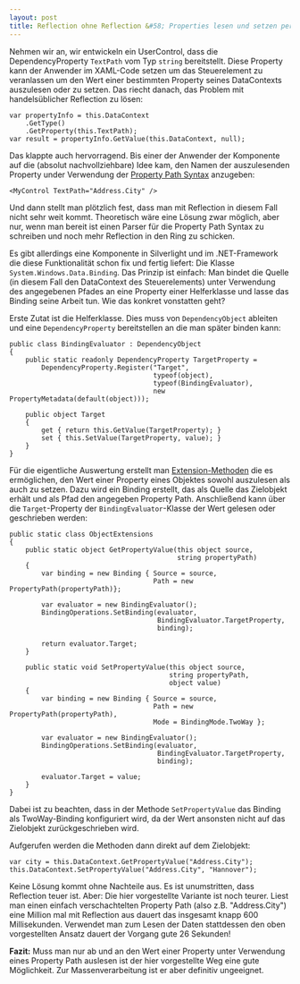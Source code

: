```yaml
---
layout: post
title: Reflection ohne Reflection &#58; Properties lesen und setzen per Databinding 
---
```


Nehmen wir an, wir entwickeln ein UserControl, dass die DependencyProperty `TextPath` vom Typ `string` bereitstellt. Diese Property kann der Anwender im XAML-Code setzen um das Steuerelement zu veranlassen um den Wert einer bestimmten Property seines DataContexts auszulesen oder zu setzen. Das riecht danach, das Problem mit handelsüblicher Reflection zu lösen:

    var propertyInfo = this.DataContext
        .GetType()
        .GetProperty(this.TextPath);
    var result = propertyInfo.GetValue(this.DataContext, null);
    

Das klappte auch hervorragend. Bis einer der Anwender der Komponente auf die (absolut nachvollziehbare) Idee kam, den Namen der auszulesenden Property under Verwendung der [Property Path Syntax][1] anzugeben:

    <MyControl TextPath="Address.City" />
    

Und dann stellt man plötzlich fest, dass man mit Reflection in diesem Fall nicht sehr weit kommt. Theoretisch wäre eine Lösung zwar möglich, aber nur, wenn man bereit ist einen Parser für die Property Path Syntax zu schreiben und noch mehr Reflection in den Ring zu schicken.

Es gibt allerdings eine Komponente in Silverlight und im .NET-Framework die diese Funktionalität schon fix und fertig liefert: Die Klasse `System.Windows.Data.Binding`. Das Prinzip ist einfach: Man bindet die Quelle (in diesem Fall den DataContext des Steuerelements) unter Verwendung des angegebenen Pfades an eine Property einer Helferklasse und lasse das Binding seine Arbeit tun. Wie das konkret vonstatten geht?<!--more-->

Erste Zutat ist die Helferklasse. Dies muss von `DependencyObject` ableiten und eine `DependencyProperty` bereitstellen an die man später binden kann:

    public class BindingEvaluator : DependencyObject
    {
        public static readonly DependencyProperty TargetProperty = 
            DependencyProperty.Register("Target", 
                                        typeof(object), 
                                        typeof(BindingEvaluator), 
                                        new PropertyMetadata(default(object)));
    
        public object Target
        {
            get { return this.GetValue(TargetProperty); }
            set { this.SetValue(TargetProperty, value); }
        }
    }
    

Für die eigentliche Auswertung erstellt man [Extension-Methoden][2] die es ermöglichen, den Wert einer Property eines Objektes sowohl auszulesen als auch zu setzen. Dazu wird ein Binding erstellt, das als Quelle das Zielobjekt erhält und als Pfad den angegeben Property Path. Anschließend kann über die `Target`-Property der `BindingEvaluator`-Klasse der Wert gelesen oder geschrieben werden:

    public static class ObjectExtensions
    {
        public static object GetPropertyValue(this object source, 
                                              string propertyPath)
        {
            var binding = new Binding { Source = source, 
                                        Path = new PropertyPath(propertyPath)};
    
            var evaluator = new BindingEvaluator();
            BindingOperations.SetBinding(evaluator, 
                                         BindingEvaluator.TargetProperty,
                                         binding);
    
            return evaluator.Target;
        }
    
        public static void SetPropertyValue(this object source, 
                                            string propertyPath,
                                            object value)
        {
            var binding = new Binding { Source = source,
                                        Path = new PropertyPath(propertyPath),
                                        Mode = BindingMode.TwoWay };
    
            var evaluator = new BindingEvaluator();
            BindingOperations.SetBinding(evaluator, 
                                         BindingEvaluator.TargetProperty,
                                         binding);
    
            evaluator.Target = value;
        }
    }
    

Dabei ist zu beachten, dass in der Methode `SetPropertyValue` das Binding als TwoWay-Binding konfiguriert wird, da der Wert ansonsten nicht auf das Zielobjekt zurückgeschrieben wird.

Aufgerufen werden die Methoden dann direkt auf dem Zielobjekt:

    var city = this.DataContext.GetPropertyValue("Address.City");
    this.DataContext.SetPropertyValue("Address.City", "Hannover");
    

Keine Lösung kommt ohne Nachteile aus. Es ist unumstritten, dass Reflection teuer ist. Aber: Die hier vorgestellte Variante ist noch teurer. Liest man einen einfach verschachtelten Property Path (also z.B. "Address.City") eine Million mal mit Reflection aus dauert das insgesamt knapp 600 Millisekunden. Verwendet man zum Lesen der Daten stattdessen den oben vorgestellten Ansatz dauert der Vorgang gute 26 Sekunden!

**Fazit:** Muss man nur ab und an den Wert einer Property unter Verwendung eines Property Path auslesen ist der hier vorgestellte Weg eine gute Möglichkeit. Zur Massenverarbeitung ist er aber definitiv ungeeignet.

 [1]: http://msdn.microsoft.com/en-us/library/cc645024%28v=vs.95%29.aspx
 [2]: http://msdn.microsoft.com/en-us//library/bb383977.aspx